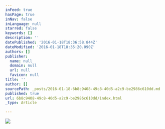 ```yaml
---
inFeed: true
hasPage: true
inNav: false
inLanguage: null
starred: false
keywords: []
description: ''
datePublished: '2016-01-18T18:36:58.844Z'
dateModified: '2016-01-18T18:35:20.090Z'
authors: []
publisher:
  name: null
  domain: null
  url: null
  favicon: null
title: ''
author: []
sourcePath: _posts/2016-01-18-6b8c9408-49c8-40d5-a2c9-be2986c610dd.md
published: true
url: 6b8c9408-49c8-40d5-a2c9-be2986c610dd/index.html
_type: Article

---
```

![](https://the-grid-user-content.s3-us-west-2.amazonaws.com/0649c156-1b87-4b11-952e-cb6da1de2579.jpg)
